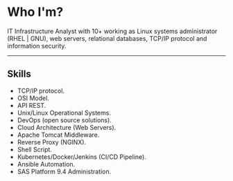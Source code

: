 # Who I'm?

<p>IT Infrastructure Analyst with 10+ working as Linux systems administrator (RHEL | GNU), web servers, relational databases, TCP/IP protocol and information security.</p>

***
## Skills

<ul>
<li> TCP/IP protocol. </li>
<li> OSI Model. </li>
<li>  API REST. </li>
<li> Unix/Linux Operational Systems. </li>
<li>  DevOps (open source solutions). </li>
<li>  Cloud Architecture (Web Servers). </li>
<li> Apache Tomcat Middleware. </li>
<li> Reverse Proxy (NGINX). </li>
<li> Shell Script. </li>
<li>  Kubernetes/Docker/Jenkins (CI/CD Pipeline). </li>
<li>  Ansible Automation. </li>
<li> SAS Platform 9.4 Administration. </li>
</ul>

